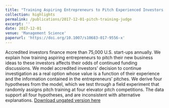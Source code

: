 ```yaml
---
title: "Training Aspiring Entrepreneurs to Pitch Experienced Investors: Evidence from a Field Experiment in the United States"
collection: highlights
permalink: /publications/2017-12-01-pitch-training-judge
excerpt: ''
date: 2017-12-01
venue: 'Management Science'
paperurl: 'https://doi.org/10.1007/s10683-017-9556-x'
---
```

Accredited investors finance more than 75,000 U.S. start-ups annually. We explain how training aspiring entrepreneurs to pitch their new business ideas to these investors affects their odds of continued funding discussions. We model accredited investors’ decision to continue investigation as a real option whose value is a function of their experience and the information contained in the entrepreneurs’ pitches. We derive four hypotheses from the model, which we test through a field experiment that randomly assigns pitch training at four elevator pitch competitions. The data support all four hypotheses, and are inconsistent with alternative explanations.
[Download ungated version here](https://osf.io/preprints/socarxiv/yzpvf/)
